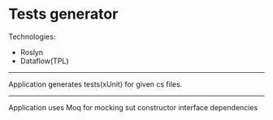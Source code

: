 # Tests generator
Technologies:
* Roslyn
* Dataflow(TPL)
***
Application generates tests(xUnit) for given cs files.
***
Application uses Moq for mocking sut constructor interface dependencies

